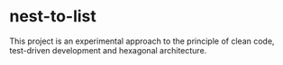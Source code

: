 # nest-to-list
This project is an experimental approach to the principle of clean code, test-driven development and hexagonal architecture.
